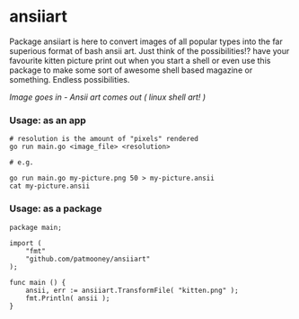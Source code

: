 # ansiiart

Package ansiiart is here to convert images of all popular types into the far
superious format of bash ansii art. Just think of the possibilities!? have
your favourite kitten picture print out when you start a shell or even
use this package to make some sort of awesome shell based magazine or something.
Endless possibilities.

*Image goes in - Ansii art comes out ( linux shell art! )*

### Usage: as an app

    # resolution is the amount of "pixels" rendered
    go run main.go <image_file> <resolution>

    # e.g.

    go run main.go my-picture.png 50 > my-picture.ansii
    cat my-picture.ansii

### Usage: as a package

    package main;

    import (
        "fmt"
        "github.com/patmooney/ansiiart"
    );

    func main () {
        ansii, err := ansiiart.TransformFile( "kitten.png" );
        fmt.Println( ansii );
    }

